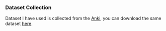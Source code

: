 ### Dataset Collection

Dataset I have used is collected from the [Anki](https://www.manythings.org/anki), you can download the same dataset [here](https://www.manythings.org/anki/deu-eng.zip).
